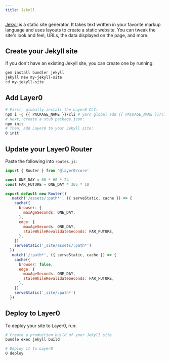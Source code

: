 ```yaml
---
title: Jekyll
---
```


[Jekyll](https://jekyllrb.com/) is a static site generator. It takes text written in your favorite markup language and uses layouts to create a static website. You can tweak the site's look and feel, URLs, the data displayed on the page, and more.

## Create your Jekyll site

If you don't have an existing Jekyll site, you can create one by running:

```bash
gem install bundler jekyll
jekyll new my-jekyll-site
cd my-jekyll-site
```

## Add Layer0

```bash
# First, globally install the Layer0 CLI:
npm i -g {{ PACKAGE_NAME }}/cli # yarn global add {{ PACKAGE_NAME }}/cli
# Next, create a stub package.json:
npm init
# Then, add Layer0 to your Jekyll site:
0 init
```

## Update your Layer0 Router

Paste the following into `routes.js`:

```js
import { Router } from '@layer0/core'

const ONE_DAY = 60 * 60 * 24
const FAR_FUTURE = ONE_DAY * 365 * 10

export default new Router()
  .match('/assets/:path*', ({ serveStatic, cache }) => {
    cache({
      browser: {
        maxAgeSeconds: ONE_DAY,
      },
      edge: {
        maxAgeSeconds: ONE_DAY,
        staleWhileRevalidateSeconds: FAR_FUTURE,
      },
    })
    serveStatic('_site/assets/:path*')
  })
  .match('/:path*', ({ serveStatic, cache }) => {
    cache({
      browser: false,
      edge: {
        maxAgeSeconds: ONE_DAY,
        staleWhileRevalidateSeconds: FAR_FUTURE,
      },
    })
    serveStatic('_site/:path*')
  })
```

## Deploy to Layer0

To deploy your site to Layer0, run:

```bash
# Create a production build of your Jekyll site
bundle exec jekyll build

# Deploy it to Layer0
0 deploy
```
